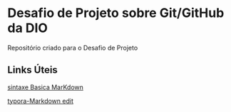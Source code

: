 # Desafio de Projeto sobre Git/GitHub da DIO
Repositório criado para o Desafio de Projeto
## Links Úteis
[sintaxe Basica MarKdown](https://www.markdownguide.org/basic-syntax/)

[typora-Markdown edit](https://typora.io/)

